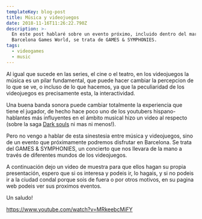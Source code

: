 ```yaml
---
templateKey: blog-post
title: Música y videojuegos
date: 2018-11-16T11:26:22.790Z
description: >-
  En este post hablaré sobre un evento próximo, incluido dentro del marco de la
  Barcelona Games World, se trata de GAMES & SYMPHONIES.
tags:
  - videogames
  - music
---
```

Al igual que sucede en las series, el cine o el teatro, en los videojuegos la música es un pilar fundamental, que puede hacer cambiar la percepcion de lo que se ve, o incluso de lo que hacemos, ya que la peculiaridad de los videojuegos es precisamente esta, la interactividad.

Una buena banda sonora puede cambiar totalmente la experiencia que tiene el jugador, de hecho hace poco uno de los youtubers hispano-hablantes más influyentes en el ámbito musical hizo un video al respecto (sobre la saga [Dark souls](https://www.youtube.com/watch?v=LjKAQ-zI5Ns) ni mas ni menos!).

Pero no vengo a hablar de esta sinestesia entre música y videojuegos, sino de un evento que próximamente podremos disfrutar en Barcelona. Se trata del GAMES & SYMPHONIES, un concierto que nos llevara de la mano a través de diferentes mundos de los videojuegos.

A continuación dejo un video de muestra para que ellos hagan su propia presentación, espero que si os interesa y podeis ir, lo hagais, y si no podeis ir a la ciudad condal porque sois de fuera o por otros motivos, en su pagina web podeis ver sus proximos eventos.

Un saludo!

<https://www.youtube.com/watch?v=MRkeebcMiFY>
